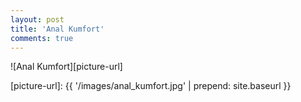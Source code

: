 ```yaml
---
layout: post
title: 'Anal Kumfort'
comments: true
---
```


![Anal Kumfort][picture-url]

[picture-url]: {{ '/images/anal_kumfort.jpg' | prepend: site.baseurl }}
